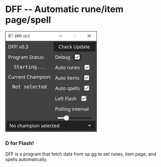 # DFF -- Automatic rune/item page/spell
![mainImg](./image/DFF.png)

### D for Flash!
DFF is a program that fetch data from op.gg to set runes, item page, and spells automatically.
